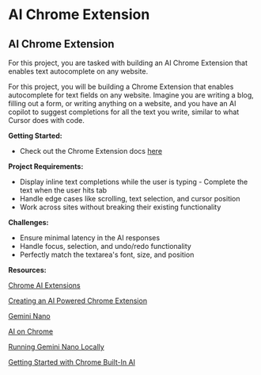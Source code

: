 # AI Chrome Extension

## AI Chrome Extension
For this project, you are tasked with building an AI Chrome Extension that enables text autocomplete on any website.

For this project, you will be building a Chrome Extension that enables autocomplete for text fields on any website. Imagine you are writing a blog, filling out a form, or writing anything on a website, and you have an AI copilot to suggest completions for all the text you write, similar to what Cursor does with code.

**Getting Started:**

- Check out the Chrome Extension docs [here]( https://developer.chrome.com/docs/extensions/get-started)

**Project Requirements:**

- ​Display inline text completions while the user is typing
​- Complete the text when the user hits tab
- Handle edge cases like scrolling, text selection, and cursor position
- ​Work across sites without breaking their existing functionality

**Challenges:**

- Ensure minimal latency in the AI responses
- Handle focus, selection, and undo/redo functionality
- Perfectly match the textarea's font, size, and position


**Resources:**

[Chrome AI Extensions](
https://developer.chrome.com/docs/extensions/ai)

[Creating an AI Powered Chrome Extension](
https://medium.com/@intuitionlabs/creating-a-powerful-ai-powered-chrome-extension-a-step-by-step-guide-b0a200955469)

[Gemini Nano](
https://deepmind.google/technologies/gemini/nano/)

[AI on Chrome](
https://developer.chrome.com/docs/ai)

[Running Gemini Nano Locally](
https://huggingface.co/blog/Xenova/run-gemini-nano-in-your-browser)

[Getting Started with Chrome Built-In AI](
https://medium.com/google-cloud/get-started-with-chrome-built-in-ai-access-gemini-nano-model-locally-11bacf235514)





